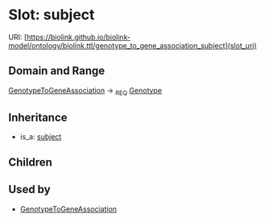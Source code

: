 # Slot: subject




URI: [https://biolink.github.io/biolink-model/ontology/biolink.ttl/genotype_to_gene_association_subject](slot_uri)
## Domain and Range

[GenotypeToGeneAssociation](GenotypeToGeneAssociation.md) ->  <sub>REQ</sub> [Genotype](Genotype.md)
## Inheritance

 *  is_a: [subject](subject.md)
## Children

## Used by

 * [GenotypeToGeneAssociation](GenotypeToGeneAssociation.md)
